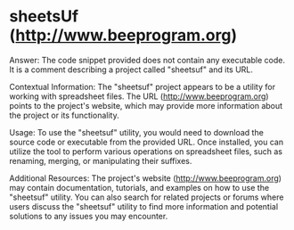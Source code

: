 # sheetsUf  (http://www.beeprogram.org)

Answer:
The code snippet provided does not contain any executable code. It is a comment describing a project called "sheetsuf" and its URL.

Contextual Information:
The "sheetsuf" project appears to be a utility for working with spreadsheet files. The URL (http://www.beeprogram.org) points to the project's website, which may provide more information about the project or its functionality.

Usage:
To use the "sheetsuf" utility, you would need to download the source code or executable from the provided URL. Once installed, you can utilize the tool to perform various operations on spreadsheet files, such as renaming, merging, or manipulating their suffixes.

Additional Resources:
The project's website (http://www.beeprogram.org) may contain documentation, tutorials, and examples on how to use the "sheetsuf" utility.
You can also search for related projects or forums where users discuss the "sheetsuf" utility to find more information and potential solutions to any issues you may encounter.